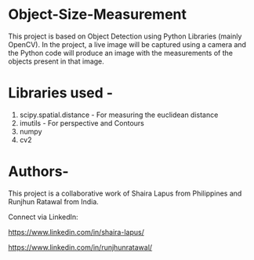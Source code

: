 # Object-Size-Measurement

This project is based on Object Detection using Python Libraries (mainly OpenCV). In the project, a live image will be captured using a camera and the Python code will produce 
an image with the measurements of the objects present in that image.


# Libraries used - 
1. scipy.spatial.distance - For measuring the euclidean distance
2. imutils - For perspective and Contours
3. numpy
4. cv2


# Authors-
This project is a collaborative work of Shaira Lapus from Philippines and Runjhun Ratawal from India.

Connect via LinkedIn: 

https://www.linkedin.com/in/shaira-lapus/
           
https://www.linkedin.com/in/runjhunratawal/
           
